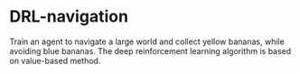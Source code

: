 # DRL-navigation
Train an agent to navigate a large world and collect yellow bananas, while avoiding blue bananas. The deep reinforcement learning algorithm is based on value-based method.
